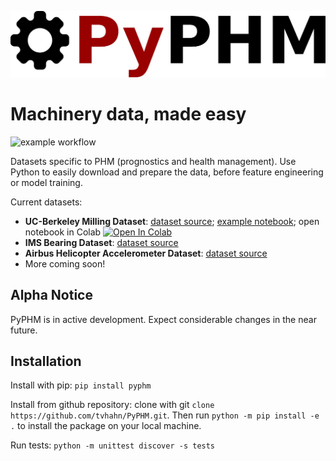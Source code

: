 ![PyPHM Logo](./notebooks/images/logo.png)

# Machinery data, made easy
![example workflow](https://github.com/tvhahn/PyPHM/actions/workflows/main.yml/badge.svg)

Datasets specific to PHM (prognostics and health management). Use Python to easily download and prepare the data, before feature engineering or model training. 

Current datasets:
- **UC-Berkeley Milling Dataset**: [dataset source](https://ti.arc.nasa.gov/tech/dash/groups/pcoe/prognostic-data-repository/#milling); [example notebook](https://github.com/tvhahn/PyPHM/blob/master/notebooks/milling_example.ipynb); open notebook in Colab [![Open In Colab](https://colab.research.google.com/assets/colab-badge.svg)](https://colab.research.google.com/github/tvhahn/PyPHM/blob/master/notebooks/milling_example.ipynb)
- **IMS Bearing Dataset**: [dataset source](https://ti.arc.nasa.gov/tech/dash/groups/pcoe/prognostic-data-repository/#bearing)
- **Airbus Helicopter Accelerometer Dataset**: [dataset source](https://www.research-collection.ethz.ch/handle/20.500.11850/415151)
- More coming soon!


## Alpha Notice
PyPHM is in active development. Expect considerable changes in the near future.

## Installation
Install with pip: `pip install pyphm`

Install from github repository: clone with git `clone https://github.com/tvhahn/PyPHM.git`. Then run `python -m pip install -e .` to install the package on your local machine.

Run tests: `python -m unittest discover -s tests`

